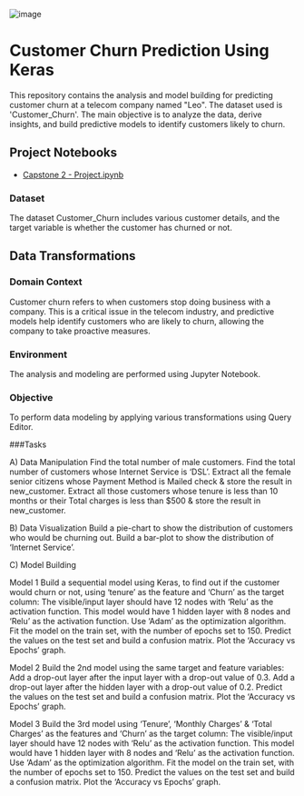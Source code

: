 ![image](https://github.com/10-kp/Keras_ML/assets/70857174/38307893-bc9f-4fd9-9938-9d5ac5bb704b)


# Customer Churn Prediction Using Keras

This repository contains the analysis and model building for predicting customer churn at a telecom company named "Leo". The dataset used is 'Customer_Churn'. The main objective is to analyze the data, derive insights, and build predictive models to identify customers likely to churn.

## Project Notebooks

- [Capstone 2 - Project.ipynb](https://github.com/10-kp/Keras_ML/blob/a6620852eae24caaf38130df3972705e1744f1fb/Capstone%202%20-%20Project.ipynb)

### Dataset

The dataset Customer_Churn includes various customer details, and the target variable is whether the customer has churned or not.
## Data Transformations

### Domain Context

Customer churn refers to when customers stop doing business with a company. This is a critical issue in the telecom industry, and predictive models help identify customers who are likely to churn, allowing the company to take proactive measures.

### Environment
The analysis and modeling are performed using Jupyter Notebook.

### Objective
To perform data modeling by applying various transformations using Query Editor.

###Tasks

A) Data Manipulation
Find the total number of male customers.
Find the total number of customers whose Internet Service is ‘DSL’.
Extract all the female senior citizens whose Payment Method is Mailed check & store the result in new_customer.
Extract all those customers whose tenure is less than 10 months or their Total charges is less than $500 & store the result in new_customer.

B) Data Visualization
Build a pie-chart to show the distribution of customers who would be churning out.
Build a bar-plot to show the distribution of ‘Internet Service’.

C) Model Building

Model 1
Build a sequential model using Keras, to find out if the customer would churn or not, using ‘tenure’ as the feature and ‘Churn’ as the target column:
The visible/input layer should have 12 nodes with ‘Relu’ as the activation function.
This model would have 1 hidden layer with 8 nodes and ‘Relu’ as the activation function.
Use ‘Adam’ as the optimization algorithm.
Fit the model on the train set, with the number of epochs set to 150.
Predict the values on the test set and build a confusion matrix.
Plot the ‘Accuracy vs Epochs’ graph.

Model 2
Build the 2nd model using the same target and feature variables:
Add a drop-out layer after the input layer with a drop-out value of 0.3.
Add a drop-out layer after the hidden layer with a drop-out value of 0.2.
Predict the values on the test set and build a confusion matrix.
Plot the ‘Accuracy vs Epochs’ graph.

Model 3
Build the 3rd model using ‘Tenure’, ‘Monthly Charges’ & ‘Total Charges’ as the features and ‘Churn’ as the target column:
The visible/input layer should have 12 nodes with ‘Relu’ as the activation function.
This model would have 1 hidden layer with 8 nodes and ‘Relu’ as the activation function.
Use ‘Adam’ as the optimization algorithm.
Fit the model on the train set, with the number of epochs set to 150.
Predict the values on the test set and build a confusion matrix.
Plot the ‘Accuracy vs Epochs’ graph.
